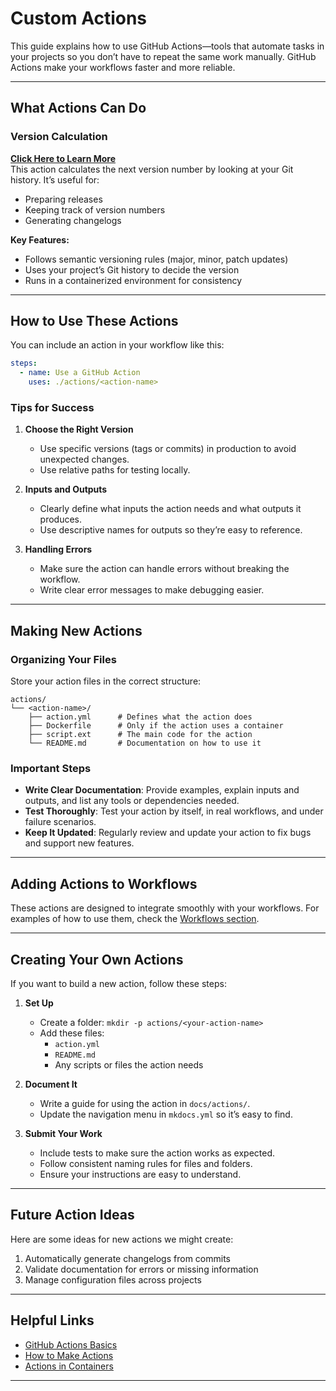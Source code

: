 # Custom Actions

This guide explains how to use GitHub Actions—tools that automate tasks in your projects so you don’t have to repeat the same work manually. GitHub Actions make your workflows faster and more reliable.

---

## What Actions Can Do

### Version Calculation

**[Click Here to Learn More](version-calculation/index.md)**  
This action calculates the next version number by looking at your Git history. It’s useful for:

- Preparing releases  
- Keeping track of version numbers  
- Generating changelogs  

**Key Features:**  

- Follows semantic versioning rules (major, minor, patch updates)  
- Uses your project’s Git history to decide the version  
- Runs in a containerized environment for consistency  

---

## How to Use These Actions

You can include an action in your workflow like this:

```yaml
steps:
  - name: Use a GitHub Action
    uses: ./actions/<action-name>
```

### Tips for Success

1. **Choose the Right Version**  
    - Use specific versions (tags or commits) in production to avoid unexpected changes.  
    - Use relative paths for testing locally.  

2. **Inputs and Outputs**  
    - Clearly define what inputs the action needs and what outputs it produces.  
    - Use descriptive names for outputs so they’re easy to reference.  

3. **Handling Errors**  
    - Make sure the action can handle errors without breaking the workflow.  
    - Write clear error messages to make debugging easier.  

---

## Making New Actions

### Organizing Your Files

Store your action files in the correct structure:

```plaintext
actions/
└── <action-name>/
    ├── action.yml      # Defines what the action does
    ├── Dockerfile      # Only if the action uses a container
    ├── script.ext      # The main code for the action
    └── README.md       # Documentation on how to use it
```

### Important Steps

- **Write Clear Documentation**: Provide examples, explain inputs and outputs, and list any tools or dependencies needed.  
- **Test Thoroughly**: Test your action by itself, in real workflows, and under failure scenarios.  
- **Keep It Updated**: Regularly review and update your action to fix bugs and support new features.  

---

## Adding Actions to Workflows

These actions are designed to integrate smoothly with your workflows. For examples of how to use them, check the [Workflows section](../workflows/index.md).

---

## Creating Your Own Actions

If you want to build a new action, follow these steps:

1. **Set Up**  
    - Create a folder: `mkdir -p actions/<your-action-name>`  
    - Add these files:  
        - `action.yml`  
        - `README.md`  
        - Any scripts or files the action needs  

2. **Document It**  
    - Write a guide for using the action in `docs/actions/`.  
    - Update the navigation menu in `mkdocs.yml` so it’s easy to find.  

3. **Submit Your Work**  
    - Include tests to make sure the action works as expected.  
    - Follow consistent naming rules for files and folders.  
    - Ensure your instructions are easy to understand.

---

## Future Action Ideas

Here are some ideas for new actions we might create:

1. Automatically generate changelogs from commits  
2. Validate documentation for errors or missing information  
3. Manage configuration files across projects  

---

## Helpful Links

- [GitHub Actions Basics](https://docs.github.com/en/actions)  
- [How to Make Actions](https://docs.github.com/en/actions/creating-actions)  
- [Actions in Containers](https://docs.github.com/en/actions/creating-actions/creating-a-docker-container-action)  

---
